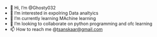 - 👋 Hi, I’m @Ghosty032
- 👀 I’m interested in expolring Data analtyics
- 🌱 I’m currently learning MAchine learning
- 💞️ I’m looking to collaborate on python programming and ofc learning
- 📫 How to reach me @tsanskaar@gmail.com

<!---
Ghosty032/Ghosty032 is a ✨ special ✨ repository because its `README.md` (this file) appears on your GitHub profile.
You can click the Preview link to take a look at your changes.
--->
